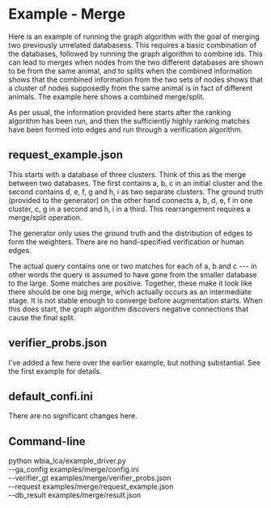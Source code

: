 # Example - Merge

Here is an example of running the graph algorithm with the goal
of merging two previously unrelated databasess. This requires a basic
combination of the databases, followed by running the graph algorithm
to combine ids. This can lead to merges when nodes from the two
different databases are shown to be from the same animal, and to
splits when the combined information shows that the combined
information from the two sets of nodes shows that a cluster of nodes
supposedly from the same animal is in fact of different animals. The
example here shows a combined merge/split.

As per usual, the information provided here starts after the ranking
algorithm has been run, and then the sufficiently highly ranking
matches have been formed into edges and run through a verification
algorithm.



## request_example.json

This starts with a database of three clusters. Think of this as the
merge between two databases. The first contains a, b, c in an initial
cluster and the second contains d, e, f, g and h, i as two separate
clusters. The ground truth (provided to the generator) on the other
hand connects a, b, d, e, f in one cluster, c, g in a second and h, i
in a third. This rearrangement requires a merge/split operation.

The generator only uses the ground truth and the distribution of edges
to form the weighters. There are no hand-specified verification or
human edges.

The actual query contains one or two matches for each of a, b and c
--- in other words the query is assumed to have gone from the smaller
database to the large.  Some matches are positive. Together, these
make it look like there should be one big merge, which actually occurs
as an intermediate stage.  It is not stable enough to converge before
augmentation starts.  When this does start, the graph algorithm
discovers negative connections that cause the final split.

## verifier_probs.json

I've added a few here over the earlier example, but nothing
substantial. See the first example for details.

## default_confi.ini

There are no significant changes here.

##  Command-line

python wbia_lca/example_driver.py \
    --ga_config examples/merge/config.ini \
    --verifier_gt examples/merge/verifier_probs.json \
    --request examples/merge/request_example.json \
    --db_result examples/merge/result.json
